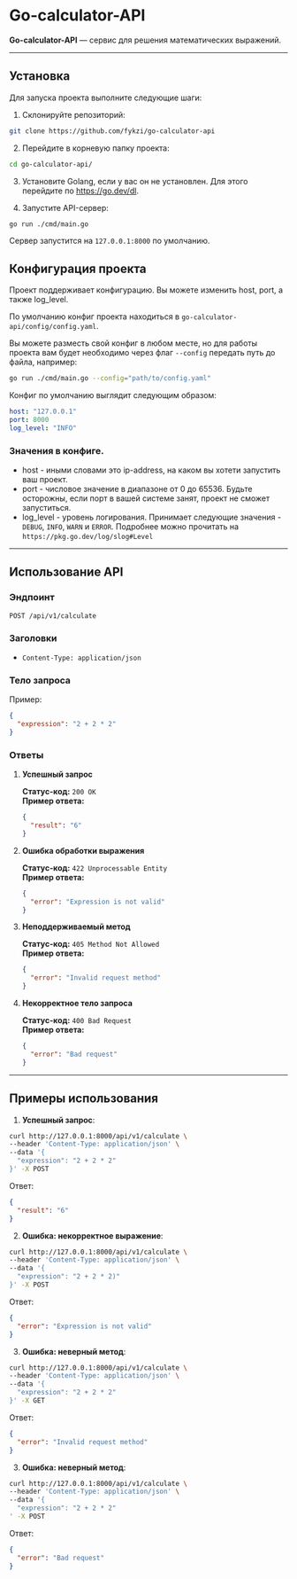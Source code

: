 # Go-calculator-API

**Go-calculator-API** — сервис для решения математических выражений.

---

## Установка

Для запуска проекта выполните следующие шаги:

1. Склонируйте репозиторий:

```bash
git clone https://github.com/fykzi/go-calculator-api
```

2. Перейдите в корневую папку проекта:

```bash
cd go-calculator-api/
```
  
3. Установите Golang, если у вас он не установлен. Для этого перейдите по https://go.dev/dl.

4. Запустите API-сервер:

```bash
go run ./cmd/main.go
```

Сервер запустится на `127.0.0.1:8000` по умолчанию.

## Конфигурация проекта

Проект поддерживает конфигурацию. Вы можете изменить host, port, а также log_level.

По умолчанию конфиг проекта находиться в `go-calculator-api/config/config.yaml`.

Вы можете разместь свой конфиг в любом месте, но для работы проекта вам будет необходимо через флаг `--config` передать путь до файла, например:

```bash
go run ./cmd/main.go --config="path/to/config.yaml"
```

Конфиг по умолчанию выглядит следующим образом:

```yaml
host: "127.0.0.1"
port: 8000
log_level: "INFO"
```
### Значения в конфиге.
- host - иными словами это ip-address, на каком вы хотети запустить ваш проект.
- port - числовое значение в диапазоне от 0 до 65536. Будьте осторожны, если порт в вашей системе занят, проект не сможет запуститься.
- log_level - уровень логирования. Принимает следующие значения - `DEBUG`, `INFO`, `WARN` и `ERROR`. Подробнее можно прочитать на `https://pkg.go.dev/log/slog#Level`

---

## Использование API

### Эндпоинт

```
POST /api/v1/calculate
```

### Заголовки

- `Content-Type: application/json`

### Тело запроса

Пример:

```json
{
  "expression": "2 + 2 * 2"
}
```

### Ответы

1. **Успешный запрос**

   **Статус-код:** `200 OK`  
   **Пример ответа:**

   ```json
   {
     "result": "6"
   }
   ```

2. **Ошибка обработки выражения**

   **Статус-код:** `422 Unprocessable Entity`  
   **Пример ответа:**

   ```json
   {
     "error": "Expression is not valid"
   }
   ```

3. **Неподдерживаемый метод**

   **Статус-код:** `405 Method Not Allowed`  
   **Пример ответа:**

   ```json
   {
     "error": "Invalid request method"
   }
   ```

4. **Некорректное тело запроса**

   **Статус-код:** `400 Bad Request`  
   **Пример ответа:**

   ```json
   {
     "error": "Bad request"
   }
   ```

---

## Примеры использования

1. **Успешный запрос**:

```bash
curl http://127.0.0.1:8000/api/v1/calculate \
--header 'Content-Type: application/json' \
--data '{
  "expression": "2 + 2 * 2"
}' -X POST
```

Ответ:

```json
{
  "result": "6"
}
```

2. **Ошибка: некорректное выражение**:

```bash
curl http://127.0.0.1:8000/api/v1/calculate \
--header 'Content-Type: application/json' \
--data '{
  "expression": "2 + 2 * 2)"
}' -X POST
```

Ответ:

```json
{
  "error": "Expression is not valid"
}
```

3. **Ошибка: неверный метод**:

```bash
curl http://127.0.0.1:8000/api/v1/calculate \
--header 'Content-Type: application/json' \
--data '{
  "expression": "2 + 2 * 2"
}' -X GET
```

Ответ:

```json
{
  "error": "Invalid request method"
}
```

3. **Ошибка: неверный метод**:

```bash
curl http://127.0.0.1:8000/api/v1/calculate \
--header 'Content-Type: application/json' \
--data '{
  "expression": "2 + 2 * 2"
' -X POST
```

Ответ:

```json
{
  "error": "Bad request"
}
```
